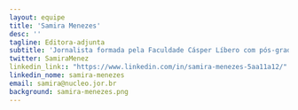 ```yaml
---
layout: equipe
title: 'Samira Menezes'
desc: ''
tagline: Editora-adjunta
subtitle: 'Jornalista formada pela Faculdade Cásper Líbero com pós-graduação em Comunicação Pública pela Universidade de Milão, trabalha há mais de 10 anos como editora-assistente em projetos editoriais ligados à alimentação vegetal, como a Revista dos Vegetarianos. Autora do livro Confesso que comi (Ed. Europa), divide seu tempo entre reportagens, traduções, redes sociais e aplicativos de comunicação.'
twitter: SamiraMenez
linkedin_link:: "https://www.linkedin.com/in/samira-menezes-5aa11a12/"
linkedin_nome: samira-menezes
email: samira@nucleo.jor.br
background: samira-menezes.png
---
```


